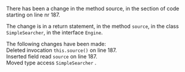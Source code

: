 There has been a change in the method source, in the section of code starting on line nr 187.
  
The change is in a return statement, in the method ```source```, in the class ```SimpleSearcher```, in the interface ```Engine```.
  
The following changes have been made:  
Deleted invocation ```this.source()``` on line 187.  
Inserted field read ```source``` on line 187.  
Moved type access ```SimpleSearcher``` .  
